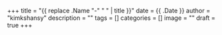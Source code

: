 +++
title = "{{ replace .Name "-" " " | title }}"
date = {{ .Date }}
author =  "kimkshansy"
description = ""
tags = []
categories = []
image = ""
draft = true
+++

